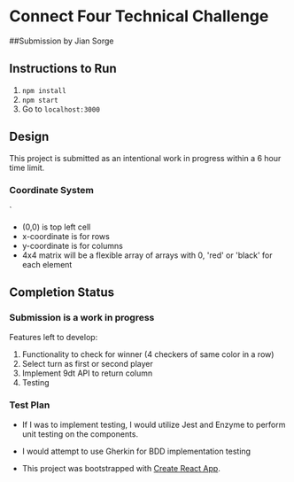 # Connect Four Technical Challenge 
##Submission by Jian Sorge

## Instructions to Run

1. `npm install`
1. `npm start`
1. Go to `localhost:3000`

## Design

This project is submitted as an intentional work in progress within a 6 hour time limit.

### Coordinate System
`
- (0,0) is top left cell
- x-coordinate is for rows
- y-coordinate is for columns
- 4x4 matrix will be a flexible array of arrays with 0, 'red' or 'black' for each element

## Completion Status

### Submission is a work in progress

Features left to develop:
1. Functionality to check for winner (4 checkers of same color in a row)
1. Select turn as first or second player
1. Implement 9dt API to return column
1. Testing

### Test Plan

- If I was to implement testing, I would utilize Jest and Enzyme to perform unit testing on the components.
- I would attempt to use Gherkin for BDD implementation testing

- This project was bootstrapped with [Create React App](https://github.com/facebook/create-react-app).
